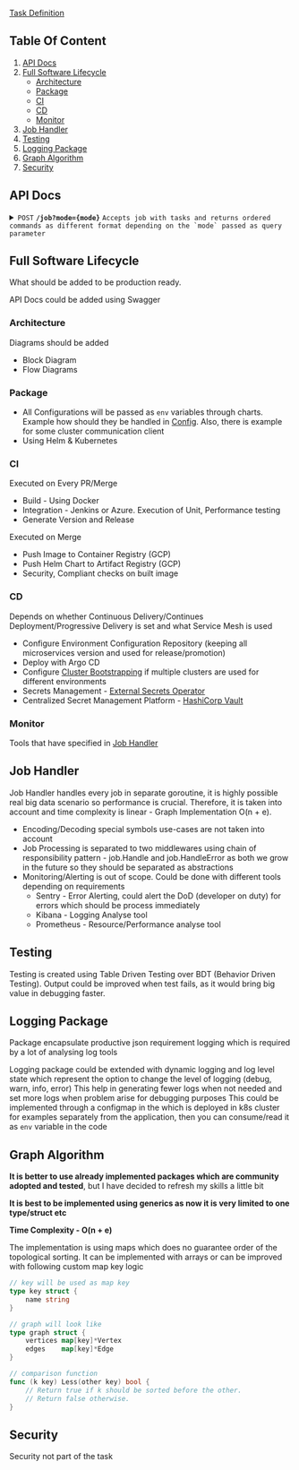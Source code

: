 [Task Definition](task.md)

## Table Of Content
1. [API Docs](#api-docs)
2. [Full Software Lifecycle](#full-software-lifecycle)
    - [Architecture](#architecture)
    - [Package](#package)
    - [CI](#ci)
    - [CD](#cd)
    - [Monitor](#monitor)
3. [Job Handler](#job-handler)
4. [Testing](#testing)
5. [Logging Package](#logging-package)
6. [Graph Algorithm](#graph-algorithm)
7. [Security](#security)

## API Docs
<details>
<summary>
<code>POST</code>
<code><b>/job?mode={mode}</b></code>
<code>Accepts job with tasks and returns ordered commands as different format depending on the `mode` passed as query parameter</code>
</summary>

##### Query

| name | type     | data type | description                                                | default |
|------|----------|-----------|------------------------------------------------------------|---------|
| mode | optional | string    | represents required response format - JSON, Bash supported | JSON    |

##### Responses

| http code | Content-Type       | Request                                  | Response                                   |
|-----------|--------------------|------------------------------------------|--------------------------------------------|
| `200`     | `application/json` | [Example Request](#example-json-request) | [Example Response](#example-json-response) | 
| `200`     | `text`             | [Example Request](#example-bash-request) | [Example Response](#example-bash-response) |

###### Example JSON Request
```curl -d @testing/input.json http://localhost:8080```

###### Example JSON Response
```json
[
  {
    "name":"task-1",
    "command":"touch /tmp/file1"
  },
  {
    "name":"task-3",
    "command":"echo 'Hello World!' > /tmp/file1"
  },
  {
    "name":"task-2",
    "command":"cat /tmp/file1"
  },
  {
    "name":"task-4",
    "command":"rm /tmp/file1"
  }
]
```

###### Example Bash Request
```curl -d @testing/input.json http://localhost:8080?mode=bash | bash```

###### Example Bash Response
```bash
#!/usr/bin/env bash
touch /tmp/file1
echo "Hello World!" > /tmp/file1
cat /tmp/file1
rm /tmp/file1
```

</details>

## Full Software Lifecycle 
What should be added to be production ready.

API Docs could be added using Swagger

### Architecture
Diagrams should be added
- Block Diagram
- Flow Diagrams

### Package
- All Configurations will be passed as `env` variables through charts. Example how should they be handled in [Config](pkg/config/config.go). Also, there is example for some cluster communication client 
- Using Helm & Kubernetes

### CI 
Executed on Every PR/Merge
- Build - Using Docker
- Integration - Jenkins or Azure. Execution of Unit, Performance testing
- Generate Version and Release

Executed on Merge
- Push Image to Container Registry (GCP)
- Push Helm Chart to Artifact Registry (GCP)
- Security, Compliant checks on built image

### CD
Depends on whether Continuous Delivery/Continues Deployment/Progressive Delivery is set and what Service Mesh is used
- Configure Environment Configuration Repository (keeping all microservices version and used for release/promotion)
- Deploy with Argo CD 
- Configure [Cluster Bootstrapping](https://argo-cd.readthedocs.io/en/stable/operator-manual/cluster-bootstrapping/) if multiple clusters are used for different environments
- Secrets Management - [External Secrets Operator](https://external-secrets.io/v0.7.1/)
- Centralized Secret Management Platform - [HashiCorp Vault](https://www.vaultproject.io/)

### Monitor 
Tools that have specified in [Job Handler](#job-handler)

## Job Handler
Job Handler handles every job in separate goroutine, it is highly possible real big data scenario so 
performance is crucial. Therefore, it is taken into account and time complexity is linear - Graph Implementation O(n + e).

- Encoding/Decoding special symbols use-cases are not taken into account
- Job Processing is separated to two middlewares using chain of responsibility pattern - job.Handle and job.HandleError as both we grow in the future so they should be separated as abstractions
- Monitoring/Alerting is out of scope. Could be done with different tools depending on requirements
  - Sentry - Error Alerting, could alert the DoD (developer on duty) for errors which should be process immediately 
  - Kibana - Logging Analyse tool
  - Prometheus - Resource/Performance analyse tool 

## Testing
Testing is created using Table Driven Testing over BDT (Behavior Driven Testing). Output could be improved when test fails, as it would 
bring big value in debugging faster. 

## Logging Package
Package encapsulate productive json requirement logging which is required by a lot of analysing log tools

Logging package could be extended with dynamic logging and log level state which represent the option to change the level of logging (debug, warn, info, error)
This help in generating fewer logs when not needed and set more logs when problem arise for debugging purposes
This could be implemented through a configmap in the which is deployed in k8s cluster for examples separately from
the application, then you can consume/read it as `env` variable in the code  

## Graph Algorithm
**It is better to use already implemented packages which are community adopted and tested**, but I have decided to refresh my skills a little bit

**It is best to be implemented using generics as now it is very limited to one type/struct etc**

**Time Complexity - O(n + e)**

The implementation is using maps which does no guarantee order of the topological sorting. It can be 
implemented with arrays or can be improved with following custom map key logic
```go
// key will be used as map key
type key struct {
	name string
}

// graph will look like
type graph struct {
	vertices map[key]*Vertex
	edges    map[key]*Edge
}

// comparison function
func (k key) Less(other key) bool {
	// Return true if k should be sorted before the other.
	// Return false otherwise.
}
```

## Security
Security not part of the task